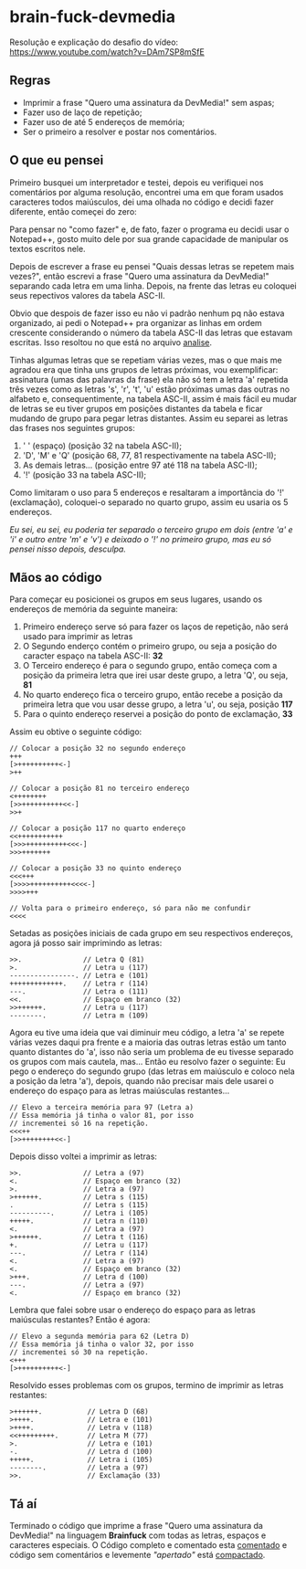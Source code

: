 # brain-fuck-devmedia
Resolução e explicação do desafio do vídeo: https://www.youtube.com/watch?v=DAm7SP8mSfE

## Regras
- Imprimir a frase "Quero uma assinatura da DevMedia!" sem aspas;
- Fazer uso de laço de repetição;
- Fazer uso de até 5 endereços de memória;
- Ser o primeiro a resolver e postar nos comentários.

## O que eu pensei
Primeiro busquei um interpretador e testei, depois eu verifiquei nos comentários por alguma resolução, encontrei uma em que foram usados caracteres todos maiúsculos, dei uma olhada no código e decidi fazer diferente, então começei do zero:

Para pensar no "como fazer" e, de fato, fazer o programa eu decidi usar o Notepad++, gosto muito dele por sua grande capacidade de manipular os textos escritos nele.

Depois de escrever a frase eu pensei "Quais dessas letras se repetem mais vezes?", então escrevi a frase "Quero uma assinatura da DevMedia!" separando cada letra em uma linha. Depois, na frente das letras eu coloquei seus repectivos valores da tabela ASC-II.

Obvio que despois de fazer isso eu não vi padrão nenhum pq não estava organizado, ai pedi o Notepad++ pra organizar as linhas em ordem crescente considerando o número da tabela ASC-II das letras que estavam escritas. Isso resoltou no que está no arquivo [analise](analise).

Tinhas algumas letras que se repetiam várias vezes, mas o que mais me agradou era que tinha uns grupos de letras próximas, vou exemplificar: assinatura (umas das palavras da frase) ela não só tem a letra 'a' repetida três vezes como as letras 's', 'r', 't', 'u' estão próximas umas das outras no alfabeto e, consequentimente, na tabela ASC-II, assim é mais fácil eu mudar de letras se eu tiver grupos em posições distantes da tabela e ficar mudando de grupo para pegar letras distantes. Assim eu separei as letras das frases nos seguintes grupos:

1. ' ' (espaço) (posição 32 na tabela ASC-II);
2. 'D', 'M' e 'Q' (posição 68, 77, 81 respectivamente na tabela ASC-II);
3. As demais letras... (posição entre 97 até 118 na tabela ASC-II);
4. '!' (posição 33 na tabela ASC-II);

Como limitaram o uso para 5 endereços e resaltaram a importância do '!' (exclamação), coloquei-o separado no quarto grupo, assim eu usaria os 5 endereços.

*Eu sei, eu sei, eu poderia ter separado o terceiro grupo em dois (entre 'a' e 'i' e outro entre 'm' e 'v') e deixado o '!' no primeiro grupo, mas eu só pensei nisso depois, desculpa.*

## Mãos ao código
Para começar eu posicionei os grupos em seus lugares, usando os endereços de memória da seguinte maneira:
1. Primeiro endereço serve só para fazer os laços de repetição, não será usado para imprimir as letras
2. O Segundo enderço contém o primeiro grupo, ou seja a posição do caracter espaço na tabela ASC-II: **32**
3. O Terceiro endereço é para o segundo grupo, então começa com a posição da primeira letra que irei usar deste grupo, a letra 'Q', ou seja, **81**
4. No quarto endereço fica o terceiro grupo, então recebe a posição da primeira letra que vou usar desse grupo, a letra 'u', ou seja, posição **117**
5. Para o quinto endereço reservei a posição do ponto de exclamação, **33**

Assim eu obtive o seguinte código:
```
// Colocar a posição 32 no segundo endereço
+++
[>++++++++++<-]
>++

// Colocar a posição 81 no terceiro endereço
<++++++++
[>>++++++++++<<-]
>>+

// Colocar a posição 117 no quarto endereço
<<+++++++++++
[>>>++++++++++<<<-]
>>>+++++++

// Colocar a posição 33 no quinto endereço
<<<+++
[>>>>++++++++++<<<<-]
>>>>+++

// Volta para o primeiro endereço, só para não me confundir
<<<<

```

Setadas as posições iniciais de cada grupo em seu respectivos endereços, agora já posso sair imprimindo as letras:
```
>>.               // Letra Q (81)
>.                // Letra u (117)
----------------. // Letra e (101)
+++++++++++++.    // Letra r (114)
---.              // Letra o (111)
<<.               // Espaço em branco (32)
>>++++++.         // Letra u (117)
--------.         // Letra m (109)

```
Agora eu tive uma ideia que vai diminuir meu código, a letra 'a' se repete várias vezes daqui pra frente e a maioria das outras letras estão um tanto quanto distantes do 'a', isso não seria um problema de eu tivesse separado os grupos com mais cautela, mas...
Então eu resolvo fazer o seguinte: Eu pego o endereço do segundo grupo (das letras em maiúsculo e coloco nela a posição da letra 'a'), depois, quando não precisar mais dele usarei o endereço do espaço para as letras maiúsculas restantes...
```
// Elevo a terceira memória para 97 (Letra a)
// Essa memória já tinha o valor 81, por isso
// incrementei só 16 na repetição.
<<<++
[>>++++++++<<-]

```
Depois disso voltei a imprimir as letras:
```
>>.               // Letra a (97)
<.                // Espaço em branco (32)
>.                // Letra a (97)
>++++++.          // Letra s (115)
.                 // Letra s (115)
----------.       // Letra i (105)
+++++.            // Letra n (110)
<.                // Letra a (97)
>++++++.          // Letra t (116)
+.                // Letra u (117)
---.              // Letra r (114)
<.                // Letra a (97)
<.                // Espaço em branco (32)
>+++.             // Letra d (100)
---.              // Letra a (97)
<.                // Espaço em branco (32)

```
Lembra que falei sobre usar o endereço do espaço para as letras maiúsculas restantes? Então é agora:
```
// Elevo a segunda memória para 62 (Letra D)
// Essa memória já tinha o valor 32, por isso
// incrementei só 30 na repetição.
<+++
[>++++++++++<-]

```
Resolvido esses problemas com os grupos, termino de imprimir as letras restantes:
```
>++++++.           // Letra D (68)
>++++.             // Letra e (101)
>++++.             // Letra v (118)
<<+++++++++.       // Letra M (77)
>.                 // Letra e (101)
-.                 // Letra d (100)
+++++.             // Letra i (105)
--------.          // Letra a (97)
>>.                // Exclamação (33)
```

## Tá aí
Terminado o código que imprime a frase "Quero uma assinatura da DevMedia!" na linguagem **Brainfuck** com todas as letras, espaços e caracteres especiais.
O Código completo e comentado esta [comentado](aqui) e código sem comentários e levemente *"apertado"* está [compactado](aqui).
